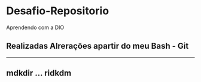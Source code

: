 # Desafio-Repositorio
Aprendendo com a DIO
## Realizadas Alrerações apartir do meu Bash - Git
--------------------------------------------------
mdkdir                ...                   ridkdm
--------------------------------------------------
